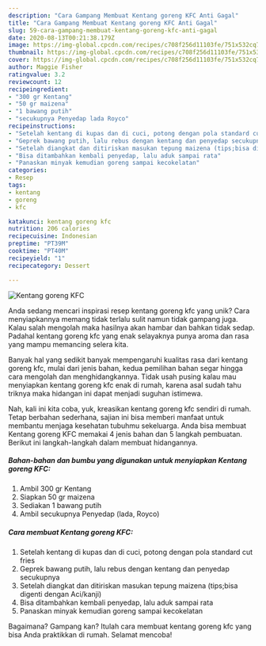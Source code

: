 ```yaml
---
description: "Cara Gampang Membuat Kentang goreng KFC Anti Gagal"
title: "Cara Gampang Membuat Kentang goreng KFC Anti Gagal"
slug: 59-cara-gampang-membuat-kentang-goreng-kfc-anti-gagal
date: 2020-08-13T00:21:38.179Z
image: https://img-global.cpcdn.com/recipes/c708f256d11103fe/751x532cq70/kentang-goreng-kfc-foto-resep-utama.jpg
thumbnail: https://img-global.cpcdn.com/recipes/c708f256d11103fe/751x532cq70/kentang-goreng-kfc-foto-resep-utama.jpg
cover: https://img-global.cpcdn.com/recipes/c708f256d11103fe/751x532cq70/kentang-goreng-kfc-foto-resep-utama.jpg
author: Maggie Fisher
ratingvalue: 3.2
reviewcount: 12
recipeingredient:
- "300 gr Kentang"
- "50 gr maizena"
- "1 bawang putih"
- "secukupnya Penyedap lada Royco"
recipeinstructions:
- "Setelah kentang di kupas dan di cuci, potong dengan pola standard cut fries"
- "Geprek bawang putih, lalu rebus dengan kentang dan penyedap secukupnya"
- "Setelah diangkat dan ditiriskan masukan tepung maizena (tips;bisa digenti dengan Aci/kanji)"
- "Bisa ditambahkan kembali penyedap, lalu aduk sampai rata"
- "Panaskan minyak kemudian goreng sampai kecokelatan"
categories:
- Resep
tags:
- kentang
- goreng
- kfc

katakunci: kentang goreng kfc 
nutrition: 206 calories
recipecuisine: Indonesian
preptime: "PT39M"
cooktime: "PT40M"
recipeyield: "1"
recipecategory: Dessert

---
```



![Kentang goreng KFC](https://img-global.cpcdn.com/recipes/c708f256d11103fe/751x532cq70/kentang-goreng-kfc-foto-resep-utama.jpg)

Anda sedang mencari inspirasi resep kentang goreng kfc yang unik? Cara menyiapkannya memang tidak terlalu sulit namun tidak gampang juga. Kalau salah mengolah maka hasilnya akan hambar dan bahkan tidak sedap. Padahal kentang goreng kfc yang enak selayaknya punya aroma dan rasa yang mampu memancing selera kita.



Banyak hal yang sedikit banyak mempengaruhi kualitas rasa dari kentang goreng kfc, mulai dari jenis bahan, kedua pemilihan bahan segar hingga cara mengolah dan menghidangkannya. Tidak usah pusing kalau mau menyiapkan kentang goreng kfc enak di rumah, karena asal sudah tahu triknya maka hidangan ini dapat menjadi suguhan istimewa.


Nah, kali ini kita coba, yuk, kreasikan kentang goreng kfc sendiri di rumah. Tetap berbahan sederhana, sajian ini bisa memberi manfaat untuk membantu menjaga kesehatan tubuhmu sekeluarga. Anda bisa membuat Kentang goreng KFC memakai 4 jenis bahan dan 5 langkah pembuatan. Berikut ini langkah-langkah dalam membuat hidangannya.

<!--inarticleads1-->

##### Bahan-bahan dan bumbu yang digunakan untuk menyiapkan Kentang goreng KFC:

1. Ambil 300 gr Kentang
1. Siapkan 50 gr maizena
1. Sediakan 1 bawang putih
1. Ambil secukupnya Penyedap (lada, Royco)




<!--inarticleads2-->

##### Cara membuat Kentang goreng KFC:

1. Setelah kentang di kupas dan di cuci, potong dengan pola standard cut fries
1. Geprek bawang putih, lalu rebus dengan kentang dan penyedap secukupnya
1. Setelah diangkat dan ditiriskan masukan tepung maizena (tips;bisa digenti dengan Aci/kanji)
1. Bisa ditambahkan kembali penyedap, lalu aduk sampai rata
1. Panaskan minyak kemudian goreng sampai kecokelatan




Bagaimana? Gampang kan? Itulah cara membuat kentang goreng kfc yang bisa Anda praktikkan di rumah. Selamat mencoba!
